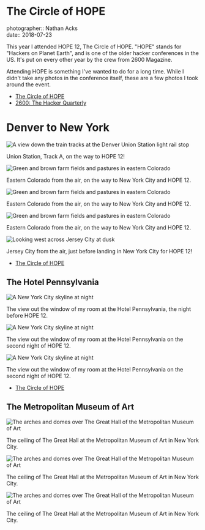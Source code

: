 # The Circle of HOPE

photographer:: Nathan Acks  
date:: 2018-07-23

This year I attended HOPE 12, The Circle of HOPE. "HOPE" stands for "Hackers on Planet Earth", and is one of the older hacker conferences in the US. It's put on every other year by the crew from 2600 Magazine.

Attending HOPE is something I've wanted to do for a long time. While I didn't take any photos in the conference itself, these are a few photos I took around the event.

* [The Circle of HOPE](https://xii.hope.net/)
* [2600: The Hacker Quarterly](https://www.2600.com/)

# Denver to New York

![A view down the train tracks at the Denver Union Station light rail stop](assets/2018-07-23-the-circle-of-hope-01.webp)

Union Station, Track A, on the way to HOPE 12!

![Green and brown farm fields and pastures in eastern Colorado](assets/2018-07-23-the-circle-of-hope-02.webp)

Eastern Colorado from the air, on the way to New York City and HOPE 12.

![Green and brown farm fields and pastures in eastern Colorado](assets/2018-07-23-the-circle-of-hope-03.webp)

Eastern Colorado from the air, on the way to New York City and HOPE 12.

![Green and brown farm fields and pastures in eastern Colorado](assets/2018-07-23-the-circle-of-hope-04.webp)

Eastern Colorado from the air, on the way to New York City and HOPE 12.

![Looking west across Jersey City at dusk](../photography/assets/2018-07-19-blade-runner.webp)

Jersey City from the air, just before landing in New York City for HOPE 12!

* [The Circle of HOPE](https://xii.hope.net/)

## The Hotel Pennsylvania

![A New York City skyline at night](assets/2018-07-23-the-circle-of-hope-06.webp)

The view out the window of my room at the Hotel Pennsylvania, the night before HOPE 12.

![A New York City skyline at night](../photography/assets/2018-07-22-cyberpunk-nights.webp)

The view out the window of my room at the Hotel Pennsylvania on the second night of HOPE 12.

![A New York City skyline at night](assets/2018-07-23-the-circle-of-hope-08.webp)

The view out the window of my room at the Hotel Pennsylvania on the second night of HOPE 12.

* [The Circle of HOPE](https://xii.hope.net/)

## The Metropolitan Museum of Art

![The arches and domes over The Great Hall of the Metropolitan Museum of Art](assets/2018-07-23-the-circle-of-hope-09.webp)

The ceiling of The Great Hall at the Metropolitan Museum of Art in New York City.

![The arches and domes over The Great Hall of the Metropolitan Museum of Art](../photography/assets/2018-07-23-the-great-hall-of-the-met.webp)

The ceiling of The Great Hall at the Metropolitan Museum of Art in New York City.

![The arches and domes over The Great Hall of the Metropolitan Museum of Art](assets/2018-07-23-the-circle-of-hope-11.webp)

The ceiling of The Great Hall at the Metropolitan Museum of Art in New York City.
